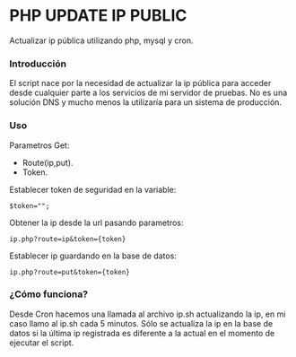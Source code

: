 # PHP UPDATE IP PUBLIC
Actualizar ip pública utilizando php, mysql y cron.
### Introducción
El script nace por la necesidad de actualizar la ip pública para acceder desde cualquier parte a los servicios de mi servidor de pruebas. No es una solución DNS y mucho menos la utilizaría para un sistema de producción. 
### Uso

Parametros Get:
* Route(ip,put).
* Token.

Establecer token de seguridad en la variable:
```
$token="";
```

Obtener la ip desde la url pasando parametros:
```
ip.php?route=ip&token={token}
```
Establecer ip guardando en la base de datos:
```
ip.php?route=put&token={token}
```

### ¿Cómo funciona?
Desde Cron hacemos una llamada al archivo ip.sh actualizando la ip, en mi caso llamo al ip.sh cada 5 minutos. Sólo se actualiza la ip en la base de datos si la última ip registrada es diferente a la actual en el momento de ejecutar el script. 
